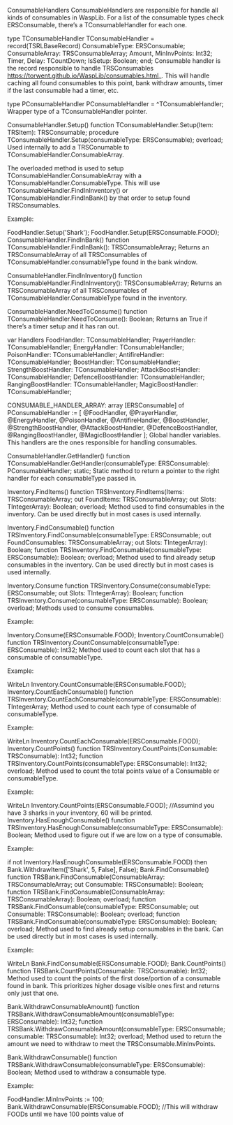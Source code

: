 ConsumableHandlers
ConsumableHandlers are responsible for handle all kinds of consumables in WaspLib. For a list of the consumable types check ERSConsumable, there’s a TConsumableHandler for each one.

type TConsumableHandler
  TConsumableHandler = record(TSRLBaseRecord)
    ConsumableType: ERSConsumable;
    ConsumableArray: TRSConsumableArray;
    Amount, MinInvPoints: Int32;
    Timer, Delay: TCountDown;
    IsSetup: Boolean;
  end;
Consumable handler is the record responsible to handle TRSConsumables <https://torwent.github.io/WaspLib/consumables.html>_. This will handle caching all found consumables to this point, bank withdraw amounts, timer if the last consumable had a timer, etc.

type PConsumableHandler
PConsumableHandler = ^TConsumableHandler;
Wrapper type of a TConsumableHandler pointer.

ConsumableHandler.Setup()
function TConsumableHandler.Setup(Item: TRSItem): TRSConsumable;
procedure TConsumableHandler.Setup(consumableType: ERSConsumable); overload;
Used internally to add a TRSConumable to TConsumableHandler.ConsumableArray.

The overloaded method is used to setup TConsumableHandler.ConsumableArray with a TConsumableHandler.ConsumableType. This will use TConsumableHandler.FindInInventory() or TConsumableHandler.FindInBank() by that order to setup found TRSConsumables.

Example:

FoodHandler.Setup('Shark');
FoodHandler.Setup(ERSConsumable.FOOD);
ConsumableHandler.FindInBank()
function TConsumableHandler.FindInBank(): TRSConsumableArray;
Returns an TRSConsumableArray of all TRSConsumables of TConsumableHandler.consumableType found in the bank window.

ConsumableHandler.FindInInventory()
function TConsumableHandler.FindInInventory(): TRSConsumableArray;
Returns an TRSConsumableArray of all TRSConsumables of TConsumableHandler.ConsumableType found in the inventory.

ConsumableHandler.NeedToConsume()
function TConsumableHandler.NeedToConsume(): Boolean;
Returns an True if there’s a timer setup and it has ran out.

var Handlers
FoodHandler:          TConsumableHandler;
PrayerHandler:        TConsumableHandler;
EnergyHandler:        TConsumableHandler;
PoisonHandler:        TConsumableHandler;
AntifireHandler:      TConsumableHandler;
BoostHandler:         TConsumableHandler;
StrengthBoostHandler: TConsumableHandler;
AttackBoostHandler:   TConsumableHandler;
DefenceBoostHandler:  TConsumableHandler;
RangingBoostHandler:  TConsumableHandler;
MagicBoostHandler:    TConsumableHandler;

CONSUMABLE_HANDLER_ARRAY: array [ERSConsumable] of PConsumableHandler := [
  @FoodHandler, @PrayerHandler, @EnergyHandler, @PoisonHandler,
  @AntifireHandler, @BoostHandler, @StrengthBoostHandler, @AttackBoostHandler,
  @DefenceBoostHandler, @RangingBoostHandler, @MagicBoostHandler
];
Global handler variables. This handlers are the ones responsible for handling consumables.

ConsumableHandler.GetHandler()
function TConsumableHandler.GetHandler(consumableType: ERSConsumable): PConsumableHandler; static;
Static method to return a pointer to the right handler for each consumableType passed in.

Inventory.FindItems()
function TRSInventory.FindItems(Items: TRSConsumableArray; out FoundItems: TRSConsumableArray; out Slots: TIntegerArray): Boolean; overload;
Method used to find consumables in the inventory. Can be used directly but in most cases is used internally.

Inventory.FindConsumable()
function TRSInventory.FindConsumable(consumableType: ERSConsumable; out FoundConsumables: TRSConsumableArray; out Slots: TIntegerArray): Boolean;
function TRSInventory.FindConsumable(consumableType: ERSConsumable): Boolean; overload;
Method used to find already setup consumables in the inventory. Can be used directly but in most cases is used internally.

Inventory.Consume
function TRSInventory.Consume(consumableType: ERSConsumable; out Slots: TIntegerArray): Boolean;
function TRSInventory.Consume(consumableType: ERSConsumable): Boolean; overload;
Methods used to consume consumables.

Example:

Inventory.Consume(ERSConsumable.FOOD);
Inventory.CountConsumable()
function TRSInventory.CountConsumable(consumableType: ERSConsumable): Int32;
Method used to count each slot that has a consumable of consumableType.

Example:

WriteLn Inventory.CountConsumable(ERSConsumable.FOOD);
Inventory.CountEachConsumable()
function TRSInventory.CountEachConsumable(consumableType: ERSConsumable): TIntegerArray;
Method used to count each type of consumable of consumableType.

Example:

WriteLn Inventory.CountEachConsumable(ERSConsumable.FOOD);
Inventory.CountPoints()
function TRSInventory.CountPoints(Consumable: TRSConsumable): Int32;
function TRSInventory.CountPoints(consumableType: ERSConsumable): Int32; overload;
Method used to count the total points value of a Consumable or consumableType.

Example:

WriteLn Inventory.CountPoints(ERSConsumable.FOOD); //Assumind you have 3 sharks in your inventory, 60 will be printed.
Inventory.HasEnoughConsumable()
function TRSInventory.HasEnoughConsumable(consumableType: ERSConsumable): Boolean;
Method used to figure out if we are low on a type of consumable.

Example:

if not Inventory.HasEnoughConsumable(ERSConsumable.FOOD) then
  Bank.WithdrawItem(['Shark', 5, False], False);
Bank.FindConsumable()
function TRSBank.FindConsumable(ConsumableArray: TRSConsumableArray; out Consumable: TRSConsumable): Boolean;
function TRSBank.FindConsumable(ConsumableArray: TRSConsumableArray): Boolean; overload;
function TRSBank.FindConsumable(consumableType: ERSConsumable; out Consumable: TRSConsumable): Boolean; overload;
function TRSBank.FindConsumable(consumableType: ERSConsumable): Boolean; overload;
Method used to find already setup consumables in the bank. Can be used directly but in most cases is used internally.

Example:

WriteLn Bank.FindConsumable(ERSConsumable.FOOD);
Bank.CountPoints()
function TRSBank.CountPoints(Consumable: TRSConsumable): Int32;
Method used to count the points of the first dose/portion of a consumable found in bank. This prioritizes higher dosage visible ones first and returns only just that one.

Bank.WithdrawConsumableAmount()
function TRSBank.WithdrawConsumableAmount(consumableType: ERSConsumable): Int32;
function TRSBank.WithdrawConsumableAmount(consumableType: ERSConsumable; consumable: TRSConsumable): Int32; overload;
Method used to return the amount we need to withdraw to meet the TRSConsumable.MinInvPoints.

Bank.WithdrawConsumable()
function TRSBank.WithdrawConsumable(consumableType: ERSConsumable): Boolean;
Method used to withdraw a consumable type.

Example:

FoodHandler.MinInvPoints := 100;
Bank.WithdrawConsumable(ERSConsumable.FOOD); //This will withdraw FOODs until we have 100 points value of 